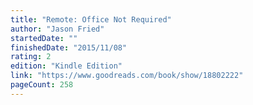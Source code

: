```yaml
---
title: "Remote: Office Not Required"
author: "Jason Fried"
startedDate: ""
finishedDate: "2015/11/08"
rating: 2
edition: "Kindle Edition"
link: "https://www.goodreads.com/book/show/18802222"
pageCount: 258
---
```



